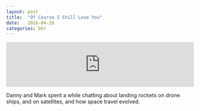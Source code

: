 ```yaml
---
layout: post
title:  "Of Course I Still Love You"
date:   2016-04-26
categories: bhr
---
```


<iframe width="100%" height="120" src="https://www.mixcloud.com/widget/iframe/?feed=https%3A%2F%2Fwww.mixcloud.com%2Fucc_bhr%2Fof-course-i-still-love-you-danny-and-mark%2F&hide_cover=1&light=1" frameborder="0"></iframe>

Danny and Mark spent a while chatting about landing rockets on drone ships, and on satellites, and how space travel evolved.
